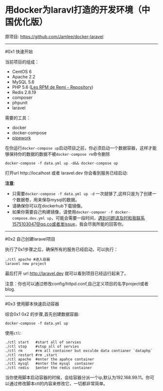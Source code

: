 # 用docker为laravl打造的开发环境（中国优化版）

原项目: https://github.com/Jamlee/docker-laravel

---

#0x1 快速开始

当前项目的组成：

- CentOS 6
- Apache 2.2
- MySQL 5.6
- PHP 5.6 ([Les RPM de Remi - Repository](http://rpms.famillecollet.com/))
- Redis 2.8.19
- composer
- phpunit
- laravel

需要的工具：

- docker
- docker-compose
- [pipework](https://github.com/jpetazzo/pipework)

在你运行`docker-compose up`启动项目之前，你必须启动一个数据容器，这样才能够保持你的数据的数据不被`docker-compose rm`命令删除

    docker-compose -f data.yml up -d&& docker-compose up

打开url http://localhost 或者 laravel.dev 你会看到服务已经启动:



**注意**:

- 只需要`docker-compose -f data.yml up -d` 一次就够了,这样只是为了创建一个数据卷，用来保存mysql的数据。
- 请确保你可以在dockerhub下载镜像。
- 如果你需要自己构建镜像，请使用`docker-compoer -f docker-compose.dev.yml up`，可能会需要一段时间，遇到问题请及时和我联系1575103047@qq.co或者发issue，我会尽我所能的回答你。   


---
  
#0x2 自己创建laravel项目

执行了0x1步骤之后，确保所有的服务已经启动，可以执行：
    
    ./ctl apache #进入容器
    laravel new project

最后打开 url http://laravel.dev 就可以看到项目已经运行起来了。

注意：你也可以通过修改config/httpd.conf,自己定义项目的名字project或者blog.


---

#0x3 使用脚本快速启动容器

综合0x1 0x2 的步骤,首先创建数据容器:

    docker-compose -f data.yml up

使用`ctl`:
	
    ./ctl start   #start all of servies
    ./ctl stop    #stop all of servies
    ./ctl rm      #rm all container but exculde data contianer `dataphp`
    ./ctl restart #rm ,start
    ./ctl apache  #enter the apahce container
    ./ctl mysql   #enter the mysql  container
    ./ctl redis   $enter the redis container

当你使用脚本启动容器的时候，会给容器分派一个ip,默认为192.168.99.11。你可以通过修改脚本ctl的内容来修改它，一切都非常简单。